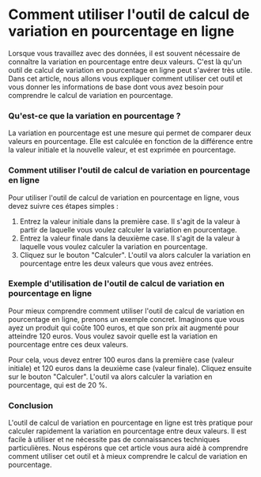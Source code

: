 Comment utiliser l'outil de calcul de variation en pourcentage en ligne
=======================================================================

Lorsque vous travaillez avec des données, il est souvent nécessaire de connaître la variation en pourcentage entre deux valeurs. C'est là qu'un outil de calcul de variation en pourcentage en ligne peut s'avérer très utile. Dans cet article, nous allons vous expliquer comment utiliser cet outil et vous donner les informations de base dont vous avez besoin pour comprendre le calcul de variation en pourcentage.

### Qu'est-ce que la variation en pourcentage ?

La variation en pourcentage est une mesure qui permet de comparer deux valeurs en pourcentage. Elle est calculée en fonction de la différence entre la valeur initiale et la nouvelle valeur, et est exprimée en pourcentage.

### Comment utiliser l'outil de calcul de variation en pourcentage en ligne

Pour utiliser l'outil de calcul de variation en pourcentage en ligne, vous devez suivre ces étapes simples :

1. Entrez la valeur initiale dans la première case. Il s'agit de la valeur à partir de laquelle vous voulez calculer la variation en pourcentage.
2. Entrez la valeur finale dans la deuxième case. Il s'agit de la valeur à laquelle vous voulez calculer la variation en pourcentage.
3. Cliquez sur le bouton "Calculer". L'outil va alors calculer la variation en pourcentage entre les deux valeurs que vous avez entrées.

### Exemple d'utilisation de l'outil de calcul de variation en pourcentage en ligne

Pour mieux comprendre comment utiliser l'outil de calcul de variation en pourcentage en ligne, prenons un exemple concret. Imaginons que vous ayez un produit qui coûte 100 euros, et que son prix ait augmenté pour atteindre 120 euros. Vous voulez savoir quelle est la variation en pourcentage entre ces deux valeurs.

Pour cela, vous devez entrer 100 euros dans la première case (valeur initiale) et 120 euros dans la deuxième case (valeur finale). Cliquez ensuite sur le bouton "Calculer". L'outil va alors calculer la variation en pourcentage, qui est de 20 %.

### Conclusion

L'outil de calcul de variation en pourcentage en ligne est très pratique pour calculer rapidement la variation en pourcentage entre deux valeurs. Il est facile à utiliser et ne nécessite pas de connaissances techniques particulières. Nous espérons que cet article vous aura aidé à comprendre comment utiliser cet outil et à mieux comprendre le calcul de variation en pourcentage.